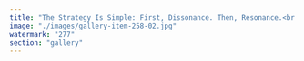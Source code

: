 ```yaml
---
title: "The Strategy Is Simple: First, Dissonance. Then, Resonance.<br /><br />I don't teach. I disturb.<br /><br />Every worldview is a construct—layered, inherited, calcified. The deeper the structure, the more it resists reform. That’s why I begin with friction: philosophical dissonance sharp enough to crack comfort.<br /><br />But disruption isn’t the end. It’s the invitation.<br /><br />Once the mind stumbles—jarred out of inertia—I offer a reframed universe. One built not on inherited dogmas, but on resonance. Pattern, coherence, flow. A universe as systemic harmony—not ideology.<br /><br />This isn’t persuasion. It’s recalibration. It’s retuning a node until it vibrates with the field.<br /><br />You’re not supposed to agree with me at first. You’re supposed to feel the break. Then, if you’re ready—feel the alignment."
image: "./images/gallery-item-258-02.jpg"
watermark: "277"
section: "gallery"
---
```

